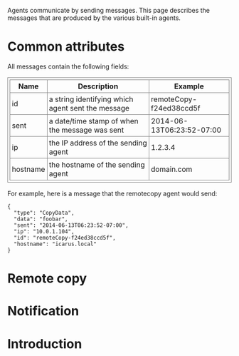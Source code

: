 <style type="text/css">
table, th, td {
    border: 1px solid grey;
    padding: 4px;
}
</style>

Agents communicate by sending messages.  This page describes the messages that are produced by the various built-in agents.

# Common attributes

All messages contain the following fields:

| Name | Description | Example |
| ------------ | ------------- | ------------ |
| id | a string identifying which agent sent the message | remoteCopy-f24ed38ccd5f |
| sent | a date/time stamp of when the message was sent | 2014-06-13T06:23:52-07:00 |
| ip | the IP address of the sending agent | 1.2.3.4 |
| hostname | the hostname of the sending agent | domain.com |

For example, here is a message that the remotecopy agent would send:

```
{
  "type": "CopyData",
  "data": "foobar",
  "sent": "2014-06-13T06:23:52-07:00",
  "ip": "10.0.1.104",
  "id": "remoteCopy-f24ed38ccd5f",
  "hostname": "icarus.local"
}
```

# Remote copy

# Notification

# Introduction
